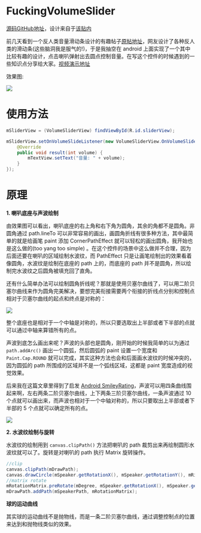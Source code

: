 # FuckingVolumeSlider

[源码GitHub地址](https://github.com/shellljx/FuckingVolumeSlider)，设计来自于[该贴内](https://www.reddit.com/r/ProgrammerHumor/comments/6f8ory/launch_a_90db_volume_slider_over_300_metres/)

前几天看到一个反人类音量滑动条设计的有趣帖子[原帖地址](https://www.reddit.com/r/ProgrammerHumor/comments/6f8ory/launch_a_90db_volume_slider_over_300_metres/)，网友设计了各种反人类的滑动条(这些脑洞我是服气的!)，于是我抽空在 android 上面实现了一个其中比较有趣的设计，点击喇叭弹射出去圆点控制音量。在写这个控件的时候遇到的一些知识点分享给大家。[视频演示地址](http://7vzpfd.com1.z0.glb.clouddn.com/shamuNBD92Glijx06172017222123.mp4)

效果图:

![](http://7vzpfd.com1.z0.glb.clouddn.com/fuckingslider.gif)

# 使用方法
```java
mSliderView = (VolumeSliderView) findViewById(R.id.sliderView);

mSliderView.setOnVolumeSlideListener(new VolumeSliderView.OnVolumeSlideListener() {
    @Override
    public void result(int volume) {
        mTextView.setText("音量: " + volume);
    }
});
```

# 原理
**1. 喇叭底座与声波绘制**

由效果图可以看出，喇叭底座的右上角和右下角为圆角，其余的角都不是圆角。非圆角通过 path.lineTo 可以非常容易的画出，画圆角折线有很多种方法，其中最简单的就是给画笔 paint 添加 CornerPathEffect 就可以轻松的画出圆角，我开始也是这么做的(too yang too simple) 。在这个控件的场景中这么做并不合理，因为后面还要在喇叭的区域绘制水波纹，而 PathEffect 只是让画笔绘制出的效果看着像圆角，水波纹是绘制在底座的 path 上的，而底座的 path 并不是圆角，所以绘制完水波纹之后圆角被填充回了直角。

还有什么简单办法可以绘制圆角折线呢？那就是使用贝塞尔曲线了，可以用二阶贝塞尔曲线来作为圆角完美解决，要想完美衔接需要两个衔接的折线点分别和控制点相对于贝塞尔曲线的起点和终点是对称的：

![](http://7vzpfd.com1.z0.glb.clouddn.com/yuanjiao.gif)

整个底座也是相对于一个中轴是对称的，所以只要选取出上半部或者下半部的点就可以通过中轴来算错所有的点。

声波到底怎么画出来呢？声波的头部也是圆角，刚开始的时候我简单的以为通过 `path.addArc()` 画出一个圆弧，然后圆弧的 paint 设置一个宽度和 `Paint.Cap.ROUND` 就可以完成，其实这种方法也会和后面画水波纹的时候冲突的，因为圆弧的 path 所围成的区域并不是一个弧线区域，这都是 paint 宽度造成的视觉效果。

后来我在这篇文章里得到了启发 [Android SmileyRating](https://blog.mindorks.com/android-smileyrating-how-i-solved-it-9b5ee30f2c34)，声波可以用四条曲线围起来啊，左右两条二阶贝塞尔曲线，上下两条三阶贝塞尔曲线，一条声波通过 10 个点就可以画出来，而声波也相对于一个中轴对称的，所以只要取出上半部或者下半部的 5 个点就可以确定所有的点。

![](http://7vzpfd.com1.z0.glb.clouddn.com/1-RDpoOMgInWPG_o1x90kdhQ.jpeg)

**2. 水波纹绘制与旋转**

水波纹的绘制用到 `canvas.clipPath()` 方法把喇叭的 path 裁剪出来再绘制圆形水波纹就可以了。旋转是对喇叭的 path 执行 Matrix 旋转操作。
```java
//clip
canvas.clipPath(mDrawPath);
canvas.drawCircle(mSpeaker.getRotationX(), mSpeaker.getRotationY(), mRippleRadius, mRipplePaint);
//matrix rotate
mRotationMatrix.preRotate(mDegree, mSpeaker.getRotationX(), mSpeaker.getRotationY());
mDrawPath.addPath(mSpeakerPath, mRotationMatrix);
```
**球的运动曲线**

其实球的运动曲线不是抛物线，而是一条二阶贝塞尔曲线，通过调整控制点的位置来达到和抛物线类似的效果。


